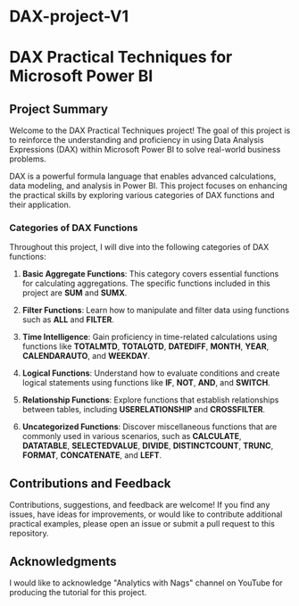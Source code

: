 # DAX-project-V1

# DAX Practical Techniques for Microsoft Power BI

## Project Summary

Welcome to the DAX Practical Techniques project! The goal of this project is to reinforce the understanding and proficiency in using Data Analysis Expressions (DAX) within Microsoft Power BI to solve real-world business problems. 

DAX is a powerful formula language that enables advanced calculations, data modeling, and analysis in Power BI. This project focuses on enhancing the practical skills by exploring various categories of DAX functions and their application.

### Categories of DAX Functions

Throughout this project, I will dive into the following categories of DAX functions:

1. **Basic Aggregate Functions**: This category covers essential functions for calculating aggregations. The specific functions included in this project are **SUM** and **SUMX**.

2. **Filter Functions**: Learn how to manipulate and filter data using functions such as **ALL** and **FILTER**.

3. **Time Intelligence**: Gain proficiency in time-related calculations using functions like **TOTALMTD**, **TOTALQTD**, **DATEDIFF**, **MONTH**, **YEAR**, **CALENDARAUTO**, and **WEEKDAY**.

4. **Logical Functions**: Understand how to evaluate conditions and create logical statements using functions like **IF**, **NOT**, **AND**, and **SWITCH**.

5. **Relationship Functions**: Explore functions that establish relationships between tables, including **USERELATIONSHIP** and **CROSSFILTER**.

6. **Uncategorized Functions**: Discover miscellaneous functions that are commonly used in various scenarios, such as **CALCULATE**, **DATATABLE**, **SELECTEDVALUE**, **DIVIDE**, **DISTINCTCOUNT**, **TRUNC**, **FORMAT**, **CONCATENATE**, and **LEFT**.

## Contributions and Feedback

Contributions, suggestions, and feedback are welcome! If you find any issues, have ideas for improvements, or would like to contribute additional practical examples, please open an issue or submit a pull request to this repository.

## Acknowledgments

I would like to acknowledge "Analytics with Nags" channel on YouTube for producing the tutorial for this project.

